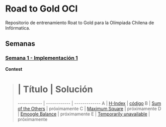 # Road to Gold OCI
Repositorio de entrenamiento Roat to Gold para la Olímpiada Chilena de Infórmatica.

## Semanas

### [Semana 1 - Implementación 1](https://github.com/matiasfernandez1/Road-to-Gold-OCI/tree/main/Clases/Semana%201)
**Contest**
># | Título | Solución
>------------ | ------------ | -------------
>A | [H-Index](https://vjudge.net/contest/437901#problem/A) | [código](https://github.com/matiasfernandez1/Road-to-Gold-OCI/blob/main/Clases/Semana%201/A%20-%20H-Index.cpp)
>B | [Sum of the Others](https://vjudge.net/contest/437901#problem/B)  | próximamente
>C | [Maximum Square](https://vjudge.net/contest/437901#problem/C) | próximamente
>D | [Emoogle Balance](https://vjudge.net/contest/437901#problem/D) | próximamente
>E | [Temporarily unavailable](https://vjudge.net/contest/437901#problem/E) | próximamente